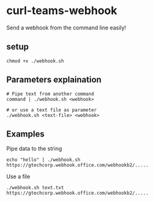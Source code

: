 # curl-teams-webhook
Send a webhook from the command line easily!

## setup
```
chmod +x ./webhook.sh
```

## Parameters explaination

```
# Pipe text from another command
command | ./webhook.sh <webhook>

# or use a text file as parameter
./webhook.sh <text-file> <webhook>
```

## Examples
Pipe data to the string
```
echo "hello" | ./webhook.sh https://gtechcorp.webhook.office.com/webhookb2/.....
```

Use a file
```
./webhook.sh text.txt https://gtechcorp.webhook.office.com/webhookb2/.....
```
